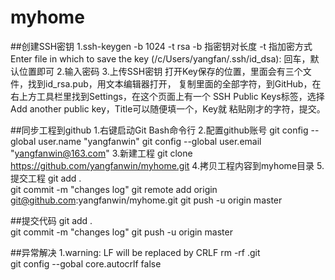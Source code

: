 # myhome

##创建SSH密钥
    1.ssh-keygen -b 1024 -t rsa
	   -b 指密钥对长度  -t 指加密方式
      Enter file in which to save the key (/c/Users/yangfan/.ssh/id_dsa): 
       回车，默认位置即可
    2.输入密码
    3.上传SSH密钥
       打开Key保存的位置，里面会有三个文件，找到id_rsa.pub，用文本编辑器打开，
    复制里面的全部字符，到GitHub，在右上方工具栏里找到Settings，在这个页面上有一个
    SSH Public Keys标签，选择Add another public key，Title可以随便填一个，Key就
    粘贴刚才的字符，提交。

##同步工程到github
    1.右键启动Git Bash命令行
    2.配置github账号
   		git config --global user.name "yangfanwin"
   		git config --global user.email "yangfanwin@163.com"
 	3.新建工程
   		git clone https://github.com/yangfanwin/myhome.git
 	4.拷贝工程内容到myhome目录
 	5.提交工程
   		git add .   
   		git commit -m "changes log" 
   		git remote add origin git@github.com:yangfanwin/myhome.git
   		git push -u origin master

##提交代码
    git add .   
   	git commit -m "changes log"
   	git push -u origin master

##异常解决
    1.warning: LF will be replaced by CRLF
   		rm -rf .git  
   		git config --gobal core.autocrlf false